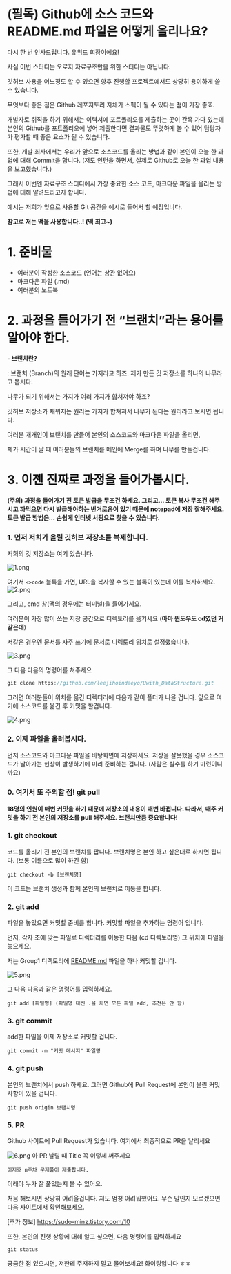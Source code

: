 # (필독) Github에 소스 코드와 README.md 파일은 어떻게 올리나요?

다시 한 번 인사드립니다. 유위드 회장이에요!

사실 이번 스터디는 오로지 자료구조만을 위한 스터디는 아닙니다. 

깃허브 사용을 어느정도 할 수 있으면 향후 진행할 프로젝트에서도 상당히 용이하게 쓸 수 있습니다. 

무엇보다 좋은 점은 Github 레포지토리 자체가 스펙이 될 수 있다는 점이 가장 좋죠. 

개발자로 취직을 하기 위해서는 이력서에 포트폴리오를 제출하는 곳이 간혹 가다 있는데 본인의 Github를 포트폴리오에 넣어 제출한다면 결과물도 뚜렷하게 볼 수 있어 담당자가 평가할 때 좋은 요소가 될 수 있습니다.

또한, 개발 회사에서는 우리가 앞으로 소스코드를 올리는 방법과 같이 본인이 오늘 한 과업에 대해 Commit을 합니다. (저도 인턴을 하면서, 실제로 Github로 오늘 한 과업 내용을 보고했습니다.)

그래서 이번엔 자료구조 스터디에서 가장 중요한 소스 코드, 마크다운 파일을 올리는 방법에 대해 알려드리고자 합니다.

예시는 저희가 앞으로 사용할 Git 공간을 예시로 들어서 할 예정입니다.

**참고로 저는 맥을 사용합니다..! (맥 최고~)**

# 1. 준비물

- 여러분이 작성한 소스코드 (언어는 상관 없어요)
- 마크다운 파일 (.md)
- 여러분의 노트북

# 2. 과정을 들어가기 전 “브랜치”라는 용어를 알아야 한다.

**- 브랜치란?**

: 브랜치 (Branch)의 원래 단어는 가지라고 하죠. 제가 만든 깃 저장소를 하나의 나무라고 봅시다.

나무가 되기 위해서는 가지가 여러 가지가 합쳐져야 하죠?

깃허브 저장소가 채워지는 원리는 가지가 합쳐져서 나무가 된다는 원리라고 보시면 됩니다.

여러분 개개인이 브랜치를 만들어 본인의 소스코드와 마크다운 파일을 올리면,

제가 시간이 날 때 여러분들의 브랜치를 메인에 Merge를 하며 나무를 만들겁니다.

# 3. 이젠 진짜로 과정을 들어가봅시다.

**(주의) 과정을 들어가기 전 토큰 발급을 무조건 하세요. 그리고… 토큰 복사 무조건 해주시고 까먹으면 다시 발급해야하는 번거로움이 있기 때문에 notepad에 저장 잘해주세요. 토큰 발급 방법은… 손쉽게 인터넷 서핑으로 찾을 수 있습니다.**

### 1. 먼저 저희가 올릴 깃허브 저장소를 복제합니다.

저희의 깃 저장소는 여기 있습니다.

![1.png](./images/1.png)

여기서 `<>code`  블록을 가면, URL을 복사할 수 있는 블록이 있는데 이를 복사하세요.
![2.png](./images/2.png)

그리고, cmd 창(맥의 경우에는 터미널)을 들어가세요.

여러분이 가장 많이 쓰는 저장 공간으로 디렉토리를 옮기세요 (**아마 윈도우도 cd였던 거 같은데**)

저같은 경우엔 문서를 자주 쓰기에 문서로 디렉토리 위치로 설정했습니다.

![3.png](./images/3.png)

그 다음 다음의 명령어를 쳐주세요

```jsx
git clone https://github.com/leejihoindaeyo/Uwith_DataStructure.git
```

그러면 여러분들이 위치를 옮긴 디렉터리에 다음과 같이 폴더가 나올 겁니다. 앞으로 여기에 소스코드를 옮긴 후 커밋을 할겁니다.

![4.png](./images/.png)

### 2. 이제 파일을 올려봅시다.

먼저 소스코드와 마크다운 파일을 바탕화면에 저장하세요. 저장을 잘못했을 경우 소스코드가 날아가는 현상이 발생하기에 미리 준비하는 겁니다. (사람은 실수를 하기 마련이니까요)

### 0. 여기서 또 주의할 점! git pull

**18명의 인원이 매번 커밋을 하기 때문에 저장소의 내용이 매번 바뀝니다. 따라서, 매주 커밋을 하기 전 본인의 저장소를 pull 해주세요. 브랜치만큼 중요합니다!**

### 1. git checkout

코드를 올리기 전 본인의 브랜치를 팝니다. 브랜치명은 본인 하고 싶은대로 하시면 됩니다. (보통 이름으로 많이 하긴 함)

```tsx
git checkout -b [브랜치명]
```

이 코드는 브랜치 생성과 함께 본인의 브랜치로 이동을 합니다.

### 2. git add

파일을 놓았으면 커밋할 준비를 합니다. 커밋할 파일을 추가하는 명령어 입니다.

먼저, 각자 조에 맞는 파일로 디렉터리를 이동한 다음 (cd 디렉토리명) 그 위치에 파일을 놓으세요.

저는 Group1 디렉토리에 [README.md](http://README.md) 파일을 하나 커밋할 겁니다.

![5.png](./images/5.png)

그 다음 다음과 같은 명령어를 입력하세요.

```tsx
git add [파일명] (파일명 대신 .을 치면 모든 파일 add, 추천은 안 함)
```

### 3. git commit

add한 파일을 이제 저장소로 커밋할 겁니다.

```tsx
git commit -m "커밋 메시지" 파일명
```

### 4. git push

본인의 브랜치에서 push 하세요. 그러면 Github에 Pull Request에 본인이 올린 커밋 사항이 있을 겁니다.

```tsx
git push origin 브랜치명
```

### 5. PR

Github 사이트에 Pull Request가 있습니다. 여기에서 최종적으로 PR을 날리세요

![6.png](./images/6.png)
아 PR 날릴 때 Title 꼭 이렇세 써주세요

```tsx
이지호 n주차 문제풀이 제출합니다.
```

이래야 누가 잘 풀었는지 볼 수 있어요.

처음 해보시면 상당히 어려울겁니다. 저도 엄청 어려워했어요. 무슨 말인지 모르겠으면 다음 사이트에서 확인해보세요.

[추가 정보] https://sudo-minz.tistory.com/10

또한, 본인의 진행 상황에 대해 알고 싶으면, 다음 명령어를 입력하세요

```tsx
git status
```

궁금한 점 있으시면, 저한테 주저하지 말고 물어보세요! 화이팅입니다 ㅎㅎ
